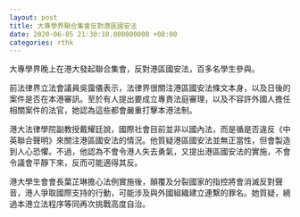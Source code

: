 ```yaml
---
layout: post
title: 大專學界聯合集會反對港區國安法
date: 2020-06-05 21:30:10.000000000 +08:00
categories: rthk
---
```


大專學界晚上在港大發起聯合集會，反對港區國安法，百多名學生參與。

前法律界立法會議員吳靄儀表示，法律界很關注港區國安法條文本身，以及日後的案件是否在本港審訊。至於有人提出要成立專責法庭審理，以及不容許外國人擔任相關案件的法官，她認為這些都會嚴重打擊本港法制。

港大法律學院副教授戴耀廷說，國際社會目前並非以國內法，而是循是否違反《中英聯合聲明》來關注港區國安法的情況。他質疑港區國安法並無正當性，但會製造到人心恐懼。不過，他認為不會令港人失去勇氣，又提出港區國安法的實施，不會令議會平靜下來，反而可能適得其反。

港大學生會會長葉芷琳擔心法例實施後，顛覆及分裂國家的指控將會消滅反對聲音，港人爭取國際支持的行動，可能涉及與外國組織建立連繫的罪名。她質疑，繞過本港立法程序等同再次挑戰高度自治。
